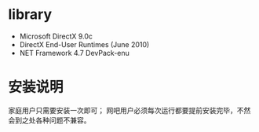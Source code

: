 # library

 - Microsoft DirectX 9.0c
 - DirectX End-User Runtimes (June 2010)
 - NET Framework 4.7 DevPack-enu

# 安装说明

 家庭用户只需要安装一次即可；
 网吧用户必须每次运行都要提前安装完毕，不然会到之处各种问题不兼容。